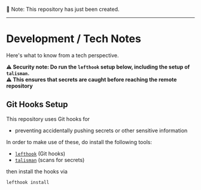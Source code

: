 🚧 Note: This repository has just been created. 

---

# Development / Tech Notes
Here's what to know from a tech perspective.

**⚠️ Security note: Do run the `lefthook` setup below, including the setup of `talisman`.<br> 
⚠️ This ensures that secrets are caught before reaching the remote repository**

## Git Hooks Setup
This repository uses Git hooks for
* preventing accidentally pushing secrets or other sensitive information

In order to make use of these, do install the following tools:
* [`lefthook`](https://github.com/evilmartians/lefthook) (Git hooks)
* [`talisman`](https://thoughtworks.github.io/talisman/docs) (scans for secrets)

then install the hooks via
```bash
lefthook install
```